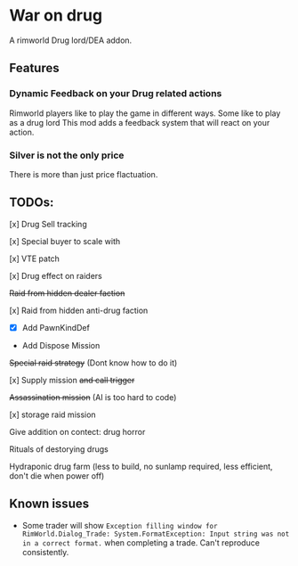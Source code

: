 # War on drug
A rimworld Drug lord/DEA addon.

## Features
### Dynamic Feedback on your Drug related actions
Rimworld players like to play the game in different ways. Some like to play as a drug lord This mod adds a feedback system that will react on your action. 
### Silver is not the only price
There is more than just price flactuation. 




## TODOs:
 
[x] Drug Sell tracking

[x] Special buyer to scale with 

[x] VTE patch

[x] Drug effect on raiders

~~Raid from hidden dealer faction~~

[x] Raid from hidden anti-drug faction
- [x] Add PawnKindDef
- Add Dispose Mission

~~Special raid strategy~~ (Dont know how to do it)

[x] Supply mission ~~and call trigger~~

~~Assassination mission~~ (AI is too hard to code)

[x] storage raid mission

Give addition on contect: drug horror

Rituals of destorying drugs

Hydraponic drug farm (less to build, no sunlamp required, less efficient, don't die when power off)

## Known issues
- Some trader will show `Exception filling window for RimWorld.Dialog_Trade: System.FormatException: Input string was not in a correct format.` when completing a trade. Can't reproduce consistently.
  
